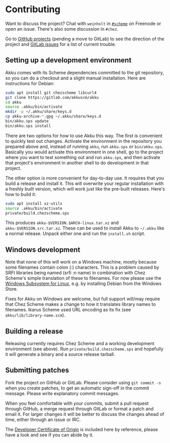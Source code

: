 # Contributing

Want to discuss the project? Chat with `weinholt`
in [`#scheme`](irc://irc.freenode.org/#scheme) on Freenode or open an
issue. There's also some discussion in `#chez`.

Go to [GitHub projects][projects] (pending a move to GitLab) to see
the direction of the project and [GitLab issues][issues] for a list of
current trouble.

 [projects]: https://github.com/weinholt/akku/projects
 [issues]: https://gitlab.com/akkuscm/akku/issues

## Setting up a development environment

Akku comes with its Scheme dependencies committed to the git
repository, so you can do a checkout and a slight manual installation.
Here are instructions for Debian:

```sh
sudo apt install git chezscheme libcurl4
git clone https://gitlab.com/akkuscm/akku
cd akku
source .akku/bin/activate
mkdir -p ~/.akku/share/keys.d
cp akku-archive-*.gpg ~/.akku/share/keys.d
bin/akku.sps update
bin/akku.sps install
```

There are two options for how to use Akku this way. The first is
convenient to quickly test out changes. Activate the environment in
the repository you prepared above and, instead of running `akku`, run
`akku.sps` or `bin/akku.sps`. Basically you would activate this
environment in one shell, go to the project where you want to test
something out and run `akku.sps`, and then activate that project's
environment in another shell to do development in that project.

The other option is more convenient for day-to-day use. It requires
that you build a release and install it. This will overwrite your
regular installation with a freshly built version, which will work
just like the pre-built releases. Here's how to build it:

```sh
sudo apt install xz-utils
source .akku/bin/activate
private/build.chezscheme.sps
```

This produces `akku-$VERSION.$ARCH-linux.tar.xz` and
`akku-$VERSION.src.tar.xz`. These can be used to install Akku to
`~/.akku` like a normal release. Unpack either one and run the
`install.sh` script.

## Windows development

Note that none of this will work on a Windows machine, mostly because
some filenames contain colon (:) characters. This is a problem caused
by SRFI libraries being named (srfi :n name) in combination with Chez
Scheme's simple translation of these to filenames. For now please use
the [Windows Subsystem for Linux][wsl], e.g. by installing Debian from
the Windows Store.

 [wsl]: https://docs.microsoft.com/en-us/windows/wsl/install-win10

Fixes for Akku on Windows are welcome, but full support will/may
require that Chez Scheme makes a change to how it translates library
names to filenames. Ikarus Scheme used URL encoding as its fix (see
`akku/lib/library-name.scm`).

## Building a release

Releasing currently requires Chez Scheme and a working development
environment (see above). Run `private/build.chezscheme.sps` and
hopefully it will generate a binary and a source release tarball.

## Submitting patches

Fork the project on GitHub or GitLab. Please consider using `git
commit -s` when you create patches, to get an automatic sign-off in
the commit message. Please write explanatory commit messages.

When you feel comfortable with your commits, submit a pull request
through GitHub, a merge request through GitLab or format a patch and
email it. For larger changes it will be better to discuss the changes
ahead of time, either through an issue or IRC.

The
[Developer Certificate of Origin](https://developercertificate.org/)
is included here by reference, please have a look and see if you can
abide by it.
